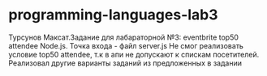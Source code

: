# programming-languages-lab3
Турсунов Максат.Задание для лабараторной №3: eventbrite top50 attendee Node.js.
Точка входа - файл server.js 
Не смог реализовать условие top50 attendee, т.к в апи не допускают к спискам посетителей. Реализовал другие варианты заданий из предложенных в задании
